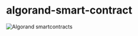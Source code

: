 # algorand-smart-contract
![Algorand smartcontracts](https://miro.medium.com/max/1400/1*OH74m2GOZ9hMOW4ccyQ3vg.png)
